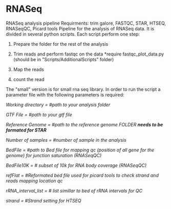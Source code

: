# RNASeq
RNASeq analysis pipeline
Requirments: trim galore, FASTQC, STAR, HTSEQ, RNASeqQC, Picard tools
Pipeline for the analysis of RNASeq data. It is divided in several python scripts.
Each script perform one step:

1) Prepare the folder for the rest of the analysis

2) Trim reads and perform fastqc on the data *require fastqc_plot_data.py (should be in "Scripts/AdditionalScripts" folder)

3) Map the reads

4) count the read

The "small" version is for small rna seq library.
In order to run the script a parameter file with the following parameters is required:

*Working directory = #path to your analysis folder*

*GTF File = #path to your gtf file*

*Reference Genome = #path to the reference genome FOLDER **needs to be formated for STAR***

*Number of samples = #number of sample in the analysis*

*BedFile = #path to Bed file for mapping qc (position of all gene for the genome)  for junction saturation (RNASeqQC)*

*BedFile10K = # subset of 10k for RNA body coverage (RNASeqQC)*

*refFlat = #Reformated bed file used for picard tools to check strand and reads mapping location qc*

*rRNA_interval_list = # list simillar to bed of rRNA intervals for QC*

*strand = #Strand setting for HTSEQ*

